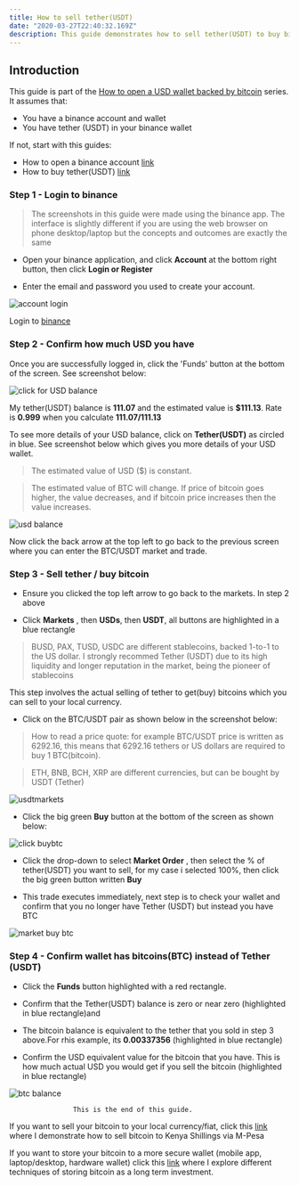 ```yaml
---
title: How to sell tether(USDT)
date: "2020-03-27T22:40:32.169Z"
description: This guide demonstrates how to sell tether(USDT) to buy bitcoin. Tether is pegged 1-to-1 to the US Dollar, hence if you have 100 Tether in your binance wallet, it means you have 100 USD, which you can use to buy bitcoin, then sell the bitcoin to your local currency. It also shows how you can use tether to buy bitcoin at a lower price if you think that the current price is too high and you are anticipating a drop.
---
```


## Introduction

This guide is part of the [How to open a USD wallet backed by bitcoin](/virtualusd-wallet) series. It assumes that:

-    You have a binance account and wallet
-    You have tether (USDT) in your binance wallet

If not, start with this guides: 
- How to open a binance account [link](/signup-binance)
- How to buy tether(USDT) [link](/buy-tether)


### Step 1 - Login to binance

> The screenshots in this guide were made using the binance app. The interface is slightly different if you are using the web browser on phone desktop/laptop but the concepts and outcomes are exactly the same

- Open your binance application, and click **Account** at the bottom right button, then click **Login or Register**

- Enter the email and password you used to create your account. 

![account login](./account-login.jpg)

Login to [binance](https://www.binance.com/en/register?ref=MMCI8T8U)

### Step 2 - Confirm how much USD you have



Once you are successfully logged in, click the 'Funds' button at the bottom of the screen. See screenshot below:

![click for USD balance](./usdtbalance1.jpg)

My tether(USDT) balance is **111.07** and the estimated value is **$111.13**. Rate is **0.999** when you calculate **111.07/111.13**

To see more details of your USD balance, click on **Tether(USDT)** as circled in blue. See screenshot below which gives you more details of your USD wallet.

> The estimated value of USD ($) is constant. 

> The estimated value of BTC will change. If price of bitcoin goes higher, the value decreases, and if bitcoin price increases then the value increases.

![usd balance](./tether-balance2.jpg)

Now click the back arrow at the top left to go back to the previous screen where you can enter the BTC/USDT market and trade. 

### Step 3 - Sell tether / buy bitcoin

- Ensure you clicked the top left arrow to go back to the markets. In step 2 above

- Click **Markets** , then **USDs**, then **USDT**, all buttons are highlighted in a blue rectangle

> BUSD, PAX, TUSD, USDC are different stablecoins, backed 1-to-1 to the US dollar. I strongly recommed Tether (USDT) due to its high liquidity and longer reputation in the market, being the pioneer of stablecoins

This step involves the actual selling of tether to get(buy) bitcoins which you can sell to your local currency. 


- Click on the BTC/USDT pair as shown below in the screenshot below:

> How to read a price quote: for example BTC/USDT price is written as 6292.16, this means that 6292.16 tethers or US dollars are required to buy 1 BTC(bitcoin). 

> ETH, BNB, BCH, XRP are different currencies, but can be bought by USDT (Tether)


![usdtmarkets](./btcusdt1.jpg)



- Click the big green **Buy** button at the bottom of the screen as shown below:

![click buybtc](./click-buybtc.jpg)

- Click the drop-down to select **Market Order** , then select the % of tether(USDT) you want to sell, for my case i selected 100%, then click the big green button written **Buy**

- This trade executes immediately, next step is to check your wallet and confirm that you no longer have Tether (USDT) but instead you have BTC


![market buy btc](./marketbuy-btc.jpg)



### Step 4 - Confirm wallet has bitcoins(BTC) instead of Tether (USDT)

- Click the **Funds** button highlighted with a red rectangle.

- Confirm that the Tether(USDT) balance is zero or near zero (highlighted in blue rectangle)and

- The bitcoin balance is equivalent to the tether that you sold in step 3 above.For rhis example, its **0.00337356** (highlighted in blue rectangle)

- Confirm the USD equivalent value for the bitcoin that you have. This is how much actual USD you would get if you sell the bitcoin (highlighted in blue rectangle)

![btc balance](./btcbalance2.jpg)

                    This is the end of this guide. 

If you want to sell your bitcoin to your local currency/fiat, click this [link](/sell-btc) where I demonstrate how to sell  bitcoin to Kenya Shillings via M-Pesa

If you want to store your bitcoin to a more secure wallet (mobile app, laptop/desktop, hardware wallet) click this [link](/store-bitcoin) where I explore different techniques of storing bitcoin as a long term investment.

